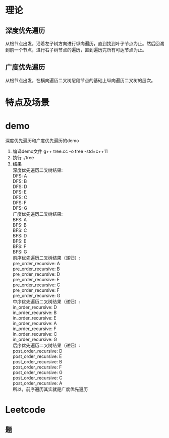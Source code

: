 # 理论
## 深度优先遍历
从根节点出发，沿着左子树方向进行纵向遍历，直到找到叶子节点为止。然后回溯到前一个节点，进行右子树节点的遍历，直到遍历完所有可达节点为止。
## 广度优先遍历
从根节点出发，在横向遍历二叉树层段节点的基础上纵向遍历二叉树的层次。

# 特点及场景

# demo
深度优先遍历和广度优先遍历的demo
1. 编译demo文件
g++ tree.cc -o tree -std=c++11
2. 执行
./tree
3. 结果  
深度优先遍历二叉树结果:  
DFS: A  
DFS: B  
DFS: D  
DFS: E  
DFS: C  
DFS: F  
DFS: G  
广度优先遍历二叉树结果:  
BFS: A  
BFS: B  
BFS: C  
BFS: D  
BFS: E  
BFS: F  
BFS: G  
前序优先遍历二叉树结果（递归）:  
pre_order_recursive: A  
pre_order_recursive: B  
pre_order_recursive: D  
pre_order_recursive: E  
pre_order_recursive: C  
pre_order_recursive: F  
pre_order_recursive: G  
中序优先遍历二叉树结果（递归）:  
in_order_recursive: D  
in_order_recursive: B  
in_order_recursive: E  
in_order_recursive: A  
in_order_recursive: F  
in_order_recursive: C  
in_order_recursive: G  
后序优先遍历二叉树结果（递归）:  
post_order_recursive: D  
post_order_recursive: E  
post_order_recursive: B  
post_order_recursive: F  
post_order_recursive: G  
post_order_recursive: C  
post_order_recursive: A  
所以，前序遍历其实就是广度优先遍历
# Leetcode
## 题
